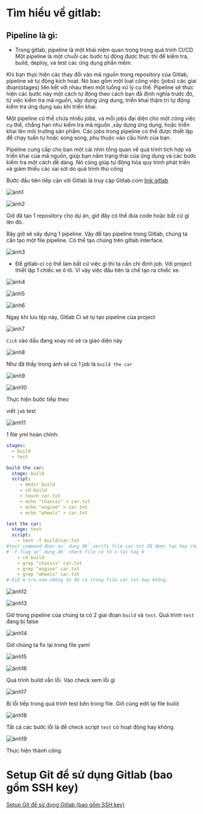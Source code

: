 # Tìm hiểu về gitlab:

## Pipeline là gì:

- Trong gitlab, pipeline là một khái niệm quan trọng trong quá trình CI/CD. Một pipeline là một chuỗi các bước tự động được thực thi để kiểm tra, build, deploy, và test các ứng dụng phần mềm.

Khi bạn thực hiện các thay đổi vào mã nguồn trong repository của Gitlab, pipeline sẽ tự động kích hoạt. Nó bao gồm một loạt công việc (jobs) các giai đoạn(stages) liên kết với nhau theo một luồng xử lý cụ thể. Pipeline sẽ thực hiện các bước này một cách tự động theo cách bạn đã định nghĩa trước đó, từ việc kiểm tra mã nguồn, xây dựng ứng dung, triển khai thậm trí tự động kiểm tra ứng dụng sau khi triển khai.

Một pipeline có thể chứa nhiều jobs, và mỗi jobs đại diện cho một công việc cụ thể, chẳng hạn như kiểm tra mã nguồn ,xây dựng ứng dụng, hoặc triển khai lên môi trường sản phẩm. Các jobs trong pipeline có thể được thiết lập để chạy tuần tự hoặc song song, phụ thuộc vào cấu hình của bạn.

Pipeline cung cấp cho bạn một cái nhìn tổng quan về quá trình tích hợp và triển khai của mã nguồn, giúp bạn nắm trạng thái của ứng dụng và các bước kiểm tra một cách dễ dàng. Nó cũng giúp tự động hóa quy trình phát triển và giảm thiểu các sai sót do quá trình thủ công

Bước đầu tiên tiếp cận với Gitlab là truy cập Gitlab.com [link gitlab](https://about.gitlab.com/)

![ảnh1](https://github.com/tuhocdevops/research-devops/blob/main/gitlab/image/Screenshot_1.png)

![ảnh2](https://github.com/tuhocdevops/research-devops/blob/main/gitlab/image/Screenshot_2.png)

Giờ đã tạo 1 repository cho dự án, giờ đây có thể đưa code hoặc bất cứ gì lên đó.

Bây giờ sẽ xây dựng 1 pipeline. Vậy để tạo pipeline trong Gitlab, chúng ta cần tạo một file pipeline. Có thể tạo chúng trên gitlab interface.

![ảnh3](https://github.com/tuhocdevops/research-devops/blob/main/gitlab/image/Screenshot_3.png)

- Để gitlab-ci có thể làm bất cứ việc gì thì ta cần chỉ định job. Với project thiết lập 1 chiếc xe ô tô. Vì vậy việc đầu tiên là chế tạo ra chiếc xe.

![ảnh4](https://github.com/tuhocdevops/research-devops/blob/main/gitlab/image/Screenshot_4.png)

![ảnh5](https://github.com/tuhocdevops/research-devops/blob/main/gitlab/image/Screenshot_5.png)

![ảnh6](https://github.com/tuhocdevops/research-devops/blob/main/gitlab/image/Screenshot_6.png)

Ngay khi lưu tệp này, Gitlab Ci sẽ tự tạo pipeline của project 

![ảnh7](https://github.com/tuhocdevops/research-devops/blob/main/gitlab/image/Screenshot_7.png)

`Cick` vào dấu đang xoay nó sẽ ra giao diện này

![ảnh8](https://github.com/tuhocdevops/research-devops/blob/main/gitlab/image/Screenshot_8.png)

Như đã thấy trong ảnh sẽ có 1 job là `build the car`  

![ảnh9](https://github.com/tuhocdevops/research-devops/blob/main/gitlab/image/Screenshot_9.png)

![ảnh10](https://github.com/tuhocdevops/research-devops/blob/main/gitlab/image/Screenshot_10.png)

Thực hiện bước tiếp theo

viết `job` test 

![ảnh11](https://github.com/tuhocdevops/research-devops/blob/main/gitlab/image/Screenshot_11.png)

1 file yml hoàn chỉnh:
```yml
stages:
  - build
  - test

build the car:
  stage: build
  script:
     - mkdir build
     - cd build 
     - touch car.txt
     - echo "chassis" > car.txt
     - echo "engine" > car.txt
     - echo "wheels" > car.txt 

test the car:
  stage: test
  script: 
    - test -f build/car.txt
#test command được sử dụng để verify file car.txt đã được tạo hay chưa.
# -f flag sử dụng để check file có tồn tại hay k
    - cd build
    - grep "chassis" car.txt
    - grep "engine" car.txt
    - grep "wheels" car.txt
# Kiểm tra xem những từ đó có trong file car.txt hay không.
```

![ảnh12](https://github.com/tuhocdevops/research-devops/blob/main/gitlab/image/Screenshot_12.png)

![ảnh13](https://github.com/tuhocdevops/research-devops/blob/main/gitlab/image/Screenshot_13.png)

Giờ trong pipeline của chúng ta có 2 giai đoạn `build` và `test`. Quá trình `test` đang bị false

![ảnh14](https://github.com/tuhocdevops/research-devops/blob/main/gitlab/image/Screenshot_14.png)

Giờ chúng ta fix lại trong file yaml

![ảnh15](https://github.com/tuhocdevops/research-devops/blob/main/gitlab/image/Screenshot_15.png)

![ảnh16](https://github.com/tuhocdevops/research-devops/blob/main/gitlab/image/Screenshot_16.png)

Quá trình build vẫn lỗi. Vào check xem lỗi gì 

![ảnh17](https://github.com/tuhocdevops/research-devops/blob/main/gitlab/image/Screenshot_17.png)

Bị lỗi tiếp trong quá trình test bên trong file. Giờ cùng edit lại file build

![ảnh18](https://github.com/tuhocdevops/research-devops/blob/main/gitlab/image/Screenshot_18.png)

Tất cả các bước lỗi là để check script `test` có hoạt động hay không

![ảnh19](https://github.com/tuhocdevops/research-devops/blob/main/gitlab/image/Screenshot_19.png)

Thực hiện thành công.

# Setup Git để sử dụng Gitlab (bao gồm SSH key)

[Setup Git để sử dụng Gitlab (bao gồm SSH key)](https://www.youtube.com/watch?v=Vmt0V6a3ppE)



